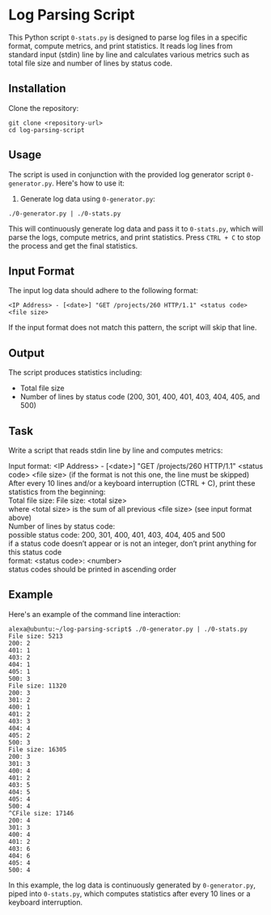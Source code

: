 <h1>Log Parsing Script</h1>

<p>This Python script <code>0-stats.py</code> is designed to parse log files in a specific format, compute metrics, and print statistics. It reads log lines from standard input (stdin) line by line and calculates various metrics such as total file size and number of lines by status code.</p>

<h2>Installation</h2>

<p>Clone the repository:</p>

<pre><code>git clone &lt;repository-url&gt;
cd log-parsing-script
</code></pre>

<h2>Usage</h2>

<p>The script is used in conjunction with the provided log generator script <code>0-generator.py</code>. Here's how to use it:</p>

<ol>
<li>Generate log data using <code>0-generator.py</code>:</li>
</ol>

<pre><code>./0-generator.py | ./0-stats.py
</code></pre>

<p>This will continuously generate log data and pass it to <code>0-stats.py</code>, which will parse the logs, compute metrics, and print statistics. Press <code>CTRL + C</code> to stop the process and get the final statistics.</p>

<h2>Input Format</h2>

<p>The input log data should adhere to the following format:</p>

<pre><code>&lt;IP Address&gt; - [&lt;date&gt;] "GET /projects/260 HTTP/1.1" &lt;status code&gt; &lt;file size&gt;
</code></pre>

<p>If the input format does not match this pattern, the script will skip that line.</p>

<h2>Output</h2>

<p>The script produces statistics including:</p>

<ul>
<li>Total file size</li>
<li>Number of lines by status code (200, 301, 400, 401, 403, 404, 405, and 500)</li>
</ul>

<h2>Task</h2>

<p>Write a script that reads stdin line by line and computes metrics:</p>

<p>Input format: &lt;IP Address&gt; - [&lt;date&gt;] "GET /projects/260 HTTP/1.1" &lt;status code&gt; &lt;file size&gt; (if the format is not this one, the line must be skipped)<br>
After every 10 lines and/or a keyboard interruption (CTRL + C), print these statistics from the beginning:<br>
Total file size: File size: &lt;total size&gt;<br>
where &lt;total size&gt; is the sum of all previous &lt;file size&gt; (see input format above)<br>
Number of lines by status code:<br>
possible status code: 200, 301, 400, 401, 403, 404, 405 and 500<br>
if a status code doesn’t appear or is not an integer, don’t print anything for this status code<br>
format: &lt;status code&gt;: &lt;number&gt;<br>
status codes should be printed in ascending order</p>

<h2>Example</h2>

<p>Here's an example of the command line interaction:</p>

<pre><code>alexa@ubuntu:~/log-parsing-script$ ./0-generator.py | ./0-stats.py 
File size: 5213
200: 2
401: 1
403: 2
404: 1
405: 1
500: 3
File size: 11320
200: 3
301: 2
400: 1
401: 2
403: 3
404: 4
405: 2
500: 3
File size: 16305
200: 3
301: 3
400: 4
401: 2
403: 5
404: 5
405: 4
500: 4
^CFile size: 17146
200: 4
301: 3
400: 4
401: 2
403: 6
404: 6
405: 4
500: 4
</code></pre>

<p>In this example, the log data is continuously generated by <code>0-generator.py</code>, piped into <code>0-stats.py</code>, which computes statistics after every 10 lines or a keyboard interruption.</p>
